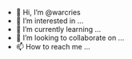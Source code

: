 - 👋 Hi, I’m @warcries
- 👀 I’m interested in ...
- 🌱 I’m currently learning ...
- 💞️ I’m looking to collaborate on ...
- 📫 How to reach me ...

<!---
warcries/warcries is a ✨ special ✨ repository because its `README.md` (this file) appears on your GitHub profile.
You can click the Preview link to take a look at your changes.
--->
